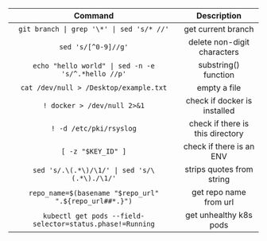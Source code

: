| Command       | Description                    |
| :------------:| :-----------------------------:|
|`git branch \| grep '\*' \| sed 's/* //'` | get current branch |
|`sed 's/[^0-9]//g'` | delete non-digit characters|
|`echo "hello world" \| sed -n -e 's/^.*hello //p'` | substring() function|
| `cat /dev/null > /Desktop/example.txt`      | empty a file   |
| `! docker > /dev/null 2>&1` | check if docker is installed |
|`! -d /etc/pki/rsyslog` | check if there is this directory |
|`[ -z "$KEY_ID" ]` | check if there is an ENV |
|`sed 's/.\(.*\)/\1/' \| sed 's/\(.*\)./\1/'` | strips quotes from string |
|`repo_name=$(basename "$repo_url" ".${repo_url##*.}")` | get repo name from url |
|`kubectl get pods --field-selector=status.phase!=Running` | get unhealthy k8s pods |

